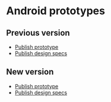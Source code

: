 # Android prototypes



## Previous version
- [Publish prototype](https://xd.adobe.com/view/25acb100-fc5d-4178-b649-4ed0e4a52c9b/screen/6cce98ce-d3ca-430f-8b67-e12fddfddc1d/Verify-Code)
- [Publish design specs](https://xd.adobe.com/spec/a2ae35f7-b150-4082-848f-d8f826867106/screen/c5e4d8ad-7b58-440a-9687-893b4ffe5ddc)



## New version
- [Publish prototype](https://xd.adobe.com/view/fc8a48b0-f3b2-4aed-91bb-abce8b769437/screen/3da58f21-e4d1-4620-80ee-b685cc921b4f/Notifications)
- [Publish design specs](https://xd.adobe.com/spec/7dee799c-b98e-489d-aaa6-84bc1169d4bc)

